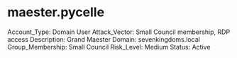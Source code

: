 # maester.pycelle

Account_Type: Domain User
Attack_Vector: Small Council membership, RDP access
Description: Grand Maester
Domain: sevenkingdoms.local
Group_Membership: Small Council
Risk_Level: Medium
Status: Active